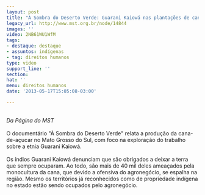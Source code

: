 ```yaml
---
layout: post
title: "À Sombra do Deserto Verde: Guarani Kaiowá nas plantações de cana"
legacy_url: http://www.mst.org.br/node/14844
images: ''
video: 2NB61WU1WfM
tags:
- destaque: destaque
- assuntos: indígenas
- tag: direitos humanos
type: video
support_line: ''
section: 
hat: ''
menu: direitos humanos
date: '2013-05-17T15:05:08-03:00'

---
```

<p><br><em>Da Página do MST</em><br><br>O documentário "À Sombra do Deserto Verde" relata a produção da cana-de-açucar no Mato Grosso do Sul, com foco na exploração do trabalho sobre a etnia Guarani Kaiowá.<br><br>Os índios Guarani Kaiowá denunciam que são obrigados a deixar a terra que sempre ocuparam. Ao todo, são mais de 40 mil deles ameaçados pela monocultura da cana, que devido a ofensiva do agronegócio, se espalha na região. Mesmo os territórios já reconhecidos como de propriedade indígena no estado estão sendo ocupados pelo agronegócio.</p><p><br>&nbsp;<br><object data="http://www.youtube.com/v/2NB61WU1WfM&amp;feature" type="application/x-shockwave-flash" height="500" width="600"><param name="data" value="http://www.youtube.com/v/2NB61WU1WfM&amp;feature"><param name="src" value="http://www.youtube.com/v/2NB61WU1WfM&amp;feature"></object></p><p><br><br>&nbsp;</p>
